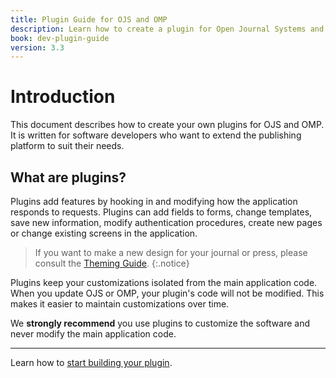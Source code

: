 ```yaml
---
title: Plugin Guide for OJS and OMP
description: Learn how to create a plugin for Open Journal Systems and Open Monograph Press, to customize almost anything about the application to suit your needs.
book: dev-plugin-guide
version: 3.3
---
```


# Introduction

This document describes how to create your own plugins for OJS and OMP. It is written for software developers who want to extend the publishing platform to suit their needs.

## What are plugins?

Plugins add features by hooking in and modifying how the application responds to requests. Plugins can add fields to forms, change templates, save new information, modify authentication procedures, create new pages or change existing screens in the application.

> If you want to make a new design for your journal or press, please consult the [Theming Guide](/pkp-theming-guide/en).
{:.notice}

Plugins keep your customizations isolated from the main application code. When you update OJS or OMP, your plugin's code will not be modified. This makes it easier to maintain customizations over time.

We **strongly recommend** you use plugins to customize the software and never modify the main application code.

---

Learn how to [start building your plugin](getting-started).
